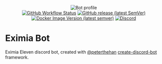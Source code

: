 <p align="center">
  <img alt="Bot profile" src="https://raw.githubusercontent.com/EximiaStudios/eximiabot/master/asssets/bot-profile.png">
  <br>
  <a href="https://github.com/EximiaStudios/eximiabot/actions"><img alt="GitHub Workflow Status" src="https://img.shields.io/github/workflow/status/eximiastudios/eximiabot/Build & Push?style=flat-square"></a>
  <a href="https://github.com/EximiaStudios/eximiabot/releases"><img alt="GitHub release (latest SemVer)" src="https://img.shields.io/github/v/release/eximiastudios/eximiabot?label=GitHub&style=flat-square"></a>
  <a href="https://hub.docker.com/r/eximiastudios/eximiabot"><img alt="Docker Image Version (latest semver)" src="https://img.shields.io/docker/v/eximiastudios/eximiabot?label=Docker&style=flat-square"></a>
  <a href="https://discord.eximiaeleven.ml"><img alt="Discord" src="https://img.shields.io/discord/156679155704922112?label=Discord&style=flat-square"></a>
</p>

# Eximia Bot

Eximia Eleven discord bot, created with [@peterthehan](https://github.com/peterthehan) [create-discord-bot](https://github.com/peterthehan/create-discord-bot) framework.

